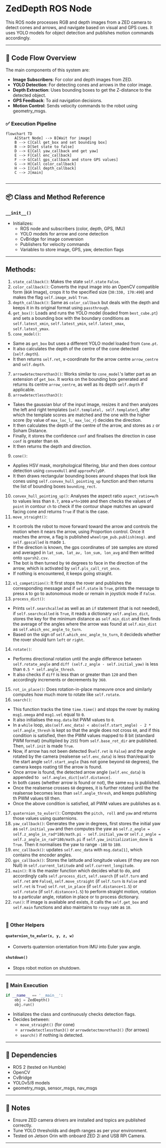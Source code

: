 # ZedDepth ROS Node

This ROS node processes RGB and depth images from a ZED camera to detect cones and arrows, and navigate based on visual and GPS cues. It uses YOLO models for object detection and publishes motion commands accordingly.

---

## 🚀 Code Flow Overview

The main components of this system are:
- **Image Subscribers**: For color and depth images from ZED.
- **YOLO Detection**: For detecting cones and arrows in the color image.
- **Depth Extraction**: Uses bounding boxes to get the Z-distance to the detected object.
- **GPS Feedback**: To aid navigation decisions.
- **Motion Control**: Sends velocity commands to the robot using geometry_msgs.

### ✅ Execution Pipeline

```mermaid
flowchart TD
    A[Start Node] --> B[Wait for image]
    B --> C[Call get_box and set bounding box]
    B --> D[Set state to false]
    D --> E[Call yaw_callback and get yaw]
    E --> F[Call enc_callback]
    F --> G[Call gps_callback and store GPS values]
    G --> H[Call color_callback]
    H --> I[Call depth_callback]
    C --> J[main]
    

```

---

## 📦 Class and Method Reference

### `__init__()`
- Initializes:
  - ROS node and subscribers (color, depth, GPS, IMU)
  - YOLO models for arrow and cone detection
  - CvBridge for image conversion
  - Publishers for velocity commands
  - Variables to store image, GPS, yaw, detection flags

---

## Methods:
1. `state_callback()`: Makes the state `self.state` `False`.
2. `color_callback()`: Converts the input image into an OpenCV compatible form (`BGR` Image), crops it to the specified size (`30:330, 170:490`) and makes the flag `self.image_avbl` `True`.
3. `depth_callback()`: Same as `color_callback` but deals with the depth and keeps it in its original format using `passthrough`.
4. `get_box()`: Loads and runs the YOLO model (loaded from `best_cube.pt`) and sets a bounding box with the boundary conditions as `self.latest_xmin`, `self.latest_ymin`, `self.latest_xmax`, `self.latest_ymax`.
5. `cone_model()`:
- Same as `get_box` but uses a different YOLO model loaded from `Cone.pt`.
- It also calculates the depth of the centre of the cone detected (`self.depth`).
- It then returns `self.ret`, x-coordinate for the arrow centre `arrow_centre` and `self.depth`.
7. `arrowdetectmorethan3()`: Works similar to `cone_model`'s latter part as an extension of `get_box`. It works on the bounding box generated and returns its centre `arrow_centre`, as well as its depth `self.depth` if applicable.
8. `arrowdetectlessthan3()`:
- Takes the gaussian blur of the input image, resizes it and then analyzes the left and right templates (`self.templatel, self.templater`), after which the template scores are matched and the one with the higher score (by value of `max_loc_l, max_loc_r`) decides the direction.
- It then calculates the depth of the centre of the arrow, and stores as `z` or Soham Distance.
- Finally, it stores the confidence `conf` and finalises the direction in case `conf` is greater than `69`.
- It then returns the depth and direction.
9. `cone()`:
- Applies HSV mask, morphological filtering, blur and then does contour detection using `convexHull` and `approxPolyDP`.
- It then draws rectangular bounding boxes around shapes that look like cones using `self.convex_hull_pointing_up` function and then returns the list of bounding boxes `bounding_rect`.
10. `convex_hull_pointing_up()`: Analyses the aspect ratio `aspect_ratio=w/h` to values less than `0.7`, area `w*h>1000` and then checks the values of `point` in contour `ch` to check if the contour shape matches an upward facing cone and returns `True` if that is the case.
11. `move_straight()`:
- It controls the robot to move forward toward the arrow and controls the motion when it nears the arrow, using Proportion control. Once it reaches the arrow, a flag is published `wheelrpm_pub.publish(msg)`. and `self.gpscalled` is made `1`.
- If the direction is known, the gps coordinates of `100` samples are stored and averaged in `lat_sum, lat_av, lon_sum, lon_avg` and then writted onto `sparsh2.csv`.
- The bot is then turned by `90` degrees to face in the direction of the arrow, which is activated by `self.pls_call_rot_once`.
- If nothing is encountered, it keeps going straight.
12. `v1_competition()`: It first stops the rover and publishes the corresponding message and if `self.state` is `True`, prints the message to press `A` to go to autonomous mode or remain in joystick mode if `False`.
13. `process_dict()`:
- Prints `self.searchcalled` as well as an `if` statement (that is not needed), if `self.searchcalled` is `True`, it reads a dictionary `self.angles_dict`, stores the key for the minimum distance as `self.min_dist` and then finds the average of the angles where the arrow was found at `self.min_dist` as `self.which_enc_angle_to_turn`.
- Based on the sign of `self.which_enc_angle_to_turn`, it decideds whether the rover should turn `left` or `right`.
14. `rotate()`:
- Performs directional rotation until the angle difference between `self.rotate_angle` and `diff (self.z_angle - self.initial_yaw)` is less than `0.5 * self.angle_thresh`.
- It also checks if `diff` is less than or greater than `120` and then accordingly increments or decrements by `360`.
15. `rot_in_place()`: Does rotation-in-place maneuvre once and similarly computes how much more to rotate like `self.rotate`.
16. `search()`:
- This function tracks the time `time.time()` and stops the rover by making `msg1.omega` and `msg1.vel` equal to `0`.
- It also initialises the `msg.data` list PWM values to `0`.
- In a `while` loop, `abs(self.enc_data) < abs(self.start_angle) - 2 * self.angle_thresh` is kept so that the angle does not cross `60`, and if this condition is satisfied, then the PWM values mapped to 8 bit (standard PWM format) (multiplied by `255`) from `self.base_rot_dir` are published. Then, `self.init` is made `True`.
- Now, if arrow has not been detected 9`self.ret` is `False`) and the angle rotated by the camera (realsense `self.enc_data`) is less than/equal to the start angle `self.start_angle` (has not gone beyond `60` degrees), the camera keeps roating till the arrow is found.
- Once arrow is found, the detected arrow angle (`self.enc_data`) is appended to ` self.angles_dict[self.distance]`.
- In both cases (whether arrow is found or not), the same `msg` is published.
- Once the realsense crosses `60` degrees, it is further rotated until the the realsense becomes less than `self.angle_thresh`, and keeps publishing th PWM values till then.
- Once the above condition is satisfied, all PWM values are publishes as `0`.
17. `quaternion_to_euler()`: Computes the `pitch, roll` and `yaw` and returns those values using quaternions.
18. `yaw_callback()`: Generates the yaw in degrees, first stores the initial yaw as `self.initial_yaw` and then computes the yaw as `self.z_angle = self.z_angle_in_rad*180/math.pi - self.initial_yaw` or `self.z_angle = self.z_angle_in_rad*180/math.pi` if `self.yaw_initialization_done` is `True`. Then it normalises the yaw to range `-180` to `180`.
19. `enc_callback()`: updates `self.enc_data` with `msg.data[1]`, which contains the encoder angles.
20. `gps_callback()`: Stores the latitude and longitude values (if they are non Null) in `self.current_latitude` and `self.current_longitude`.
21. `main()`: It is the master function which decides what to do, and accordingly calls `self.process_dict`, `self.search` (if `self.turn` and `self.ret` are `False`), `self.move_straight` (if `self.turn` is `False` and `self.ret` is `True`) `self.rot_in_place` (if `self.distance`<`1.5`) or `self.rotate` (if `self.distance`>`1.5`) to perform straight motion, rotation to a particular angle, rotation in place or to process dictionary. 
22. `run()`: If image is available and exists, it calls the `self.get_box` and `self.main` functions and also maintains to `rospy` rate as `10`.
#


### 🔧 Other Helpers

#### `quaternion_to_euler(x, y, z, w)`
- Converts quaternion orientation from IMU into Euler yaw angle.

#### `shutdown()`
- Stops robot motion on shutdown.

---

### 🔁 Main Execution

```python
if __name__ == '__main__':
    obj = ZedDepth()
    obj.run()
```

- Initializes the class and continuously checks detection flags.
- Decides between:
  - `move_straight()` (for cone)
  - `arrowdetectlessthan3()` or `arrowdetectmorethan3()` (for arrows)
  - `search()` if nothing is detected.

---

## 📎 Dependencies

- ROS 2 (tested on Humble)
- OpenCV
- CvBridge
- YOLOv5/8 models
- geometry_msgs, sensor_msgs, nav_msgs

---

## 📝 Notes

- Ensure ZED camera drivers are installed and topics are published correctly.
- Tune YOLO thresholds and depth ranges as per your environment.
- Tested on Jetson Orin with onboard ZED 2i and USB RPi Camera.

---
```
